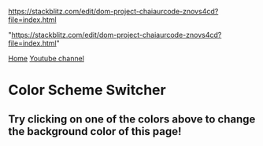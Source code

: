 <!-- projects related  to DOM  -->


<!-- ## project link  -->

https://stackblitz.com/edit/dom-project-chaiaurcode-znovs4cd?file=index.html

"https://stackblitz.com/edit/dom-project-chaiaurcode-znovs4cd?file=index.html"


<!-- solution  -->


<!-- project 1 -->

<!-- javascirpt  -->

<!-- console.log("naresh") -->


<!DOCTYPE html>
<html lang="en">
  <head>
    <meta charset="UTF-8" />
    <meta name="viewport" content="width=device-width, initial-scale=1.0" />
    <meta http-equiv="X-UA-Compatible" content="ie=edge" />
    <link rel="stylesheet" href="style.css" />
    <link rel="stylesheet" href="../styles.css" />
    <title>JavaScript Background Color Switcher</title>
  </head>
  <body>
    <nav>
      <a href="/" aria-current="page">Home</a>
      <a target="_blank" href="https://www.youtube.com/@chaiaurcode"
        >Youtube channel</a
      >
    </nav>
    <div class="canvas">
      <!-- <a
        style="
          background-color: #fff;
          padding: 10px 30px;
          border-radius: 8px;
          color: #212121;
          text-decoration: none;
          border: 2px solid #212121;
        "
        href="../index.html"
        >Back to Home Page</a
      > -->
      <h1>Color Scheme Switcher</h1>
      <span class="button" id="grey"></span>
      <span class="button" id="white"></span>
      <span class="button" id="blue"></span>
      <span class="button" id="yellow"></span>
      <h2>
        Try clicking on one of the colors above
        <span>to change the background color of this page!</span>
      </h2>
    </div>
    <script src="chaiaurcode.js"></script>
  </body>
</html>

<!-- project one css and js code  -->

<!-- 
const buttons = document.querySelectorAll('.button');
// console.log(buttons)

const body = document.querySelector('body');
buttons.forEach(function (button) {
  console.log(button);
  button.addEventListener('click', function (e) {
    console.log(e);
    console.log(e.target);
    switch (e.target.id) {
      case 'grey':
        body.style.background = 'grey';
        break;
      case 'white':
        body.style.background = 'black';
        break;
      case 'blue':
        body.style.background = 'blue';
        break;
      case 'yellow':
        body.style.background = 'yellow';
        break;
      default:
        break;
    }
    // if(e.target.id === "grey"){
    //   body.style.background = e.target.id;
    // }
  });
});
// console.log("narsh") -->


<!-- 
html {
  margin: 0;
}

span {
  display: block;
}
.canvas {
  margin: 100px auto 100px;
  width: 80%;
  text-align: center;
}

.button {
  width: 100px;
  height: 100px;
  border: solid black 2px;
  display: inline-block;
}

#grey {
  background: grey;
}

#white {
  background: white;
}
#blue {
  background: blue;
}
#yellow {
  background: yellow;
}

 -->
